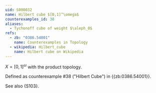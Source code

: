 ```yaml
---
uid: S000032
name: Hilbert cube $[0,1]^\omega$
counterexamples_id: 38
aliases:
  - Tychonoff cube of weight $\aleph_0$
refs:
  - zb: "0386.54001"
    name: Counterexamples in Topology
  - wikipedia: Hilbert_cube
    name: Hilbert cube on Wikipedia
---
```

$X = [0,1]^\omega$ with the product topology.

Defined as counterexample #38 ("Hilbert Cube")
in {{zb:0386.54001}}.

See also {S103}.
